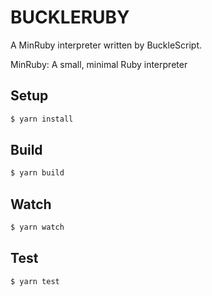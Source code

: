 
# BUCKLERUBY

A MinRuby interpreter written by BuckleScript.

MinRuby: A small, minimal Ruby interpreter

## Setup

```bash
$ yarn install
``` 

## Build

```bash
$ yarn build
```

## Watch

```bash
$ yarn watch
```

## Test

```bash
$ yarn test
```